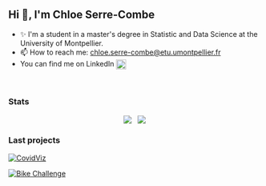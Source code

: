 
## Hi 👋, I'm Chloe Serre-Combe
 
- ✨ I'm a student in a master's degree in Statistic and Data Science at the University of Montpellier.
- 📫 How to reach me: chloe.serre-combe@etu.umontpellier.fr
- You can find me on LinkedIn  [<img align="center" alt="Discord" width="20px" src="https://raw.githubusercontent.com/peterthehan/peterthehan/master/assets/linkedin.svg" />](https://linkedin.com/in/chloe-serre-combe-886647185)

<br />

### Stats
<p align="center" href="https://github.com/chloesrcb">
  <img align="center" src="https://github-readme-stats.vercel.app/api?username=chloesrcb&show_icons=true&theme=vue-dark" />&nbsp;&nbsp;
  <img align="center" src="https://github-readme-stats.vercel.app/api/top-langs/?username=chloesrcb&layout=compact&theme=vue-dark&hide=jupyter%20notebook" />
</a>


### Last projects 

[![CovidViz](https://github-readme-stats.vercel.app/api/pin/?username=jihene-b3&repo=covidviz&theme=vue-dark)](https://github.com/jihene-b3/covidviz)

[![Bike Challenge](https://github-readme-stats.vercel.app/api/pin/?username=chloesrcb&repo=bike_challenge&theme=vue-dark)](https://github.com/chloesrcb/bike_challenge)

